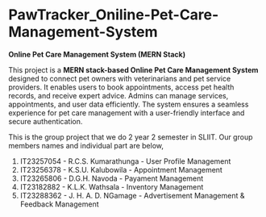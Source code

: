 # PawTracker_Oniline-Pet-Care-Management-System

**Online Pet Care Management System (MERN Stack)**  

This project is a **MERN stack-based Online Pet Care Management System** designed to connect pet owners with veterinarians and pet service providers. It enables users to book appointments, access pet health records, and receive expert advice. Admins can manage services, appointments, and user data efficiently. The system ensures a seamless experience for pet care management with a user-friendly interface and secure authentication.

This is the group project that we do 2 year 2 semester in SLIIT. Our group members names and individual part are below,

1. IT23257054 - R.C.S. Kumarathunga - User Profile Management 
2. IT23256378 - K.S.U. Kalubowila   - Appointment Management
3. IT23265806 - D.G.H. Navoda       - Payament Management
4. IT23182882 - K.L.K. Wathsala     - Inventory Management
5. IT23288362 - J. H. A. D. NGamage - Advertisement Management & Feedback Management 